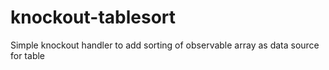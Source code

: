 knockout-tablesort
==================

Simple knockout handler to add sorting of observable array as data source for table
